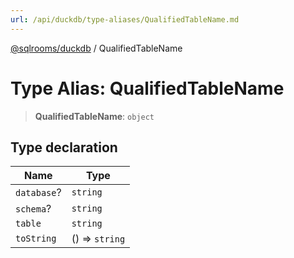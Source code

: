 ```yaml
---
url: /api/duckdb/type-aliases/QualifiedTableName.md
---
```

[@sqlrooms/duckdb](../index.md) / QualifiedTableName

# Type Alias: QualifiedTableName

> **QualifiedTableName**: `object`

## Type declaration

| Name | Type |
| ------ | ------ |
|  `database`? | `string` |
|  `schema`? | `string` |
|  `table` | `string` |
|  `toString` | () => `string` |
